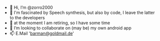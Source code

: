 - 👋 Hi, I’m @zorro2000
- 👀 I'm fascinated by Speech synthesis, but also by code, I leave the latter to the developers 
- 🌱 at the moment I am retiring, so I have some time
- 💞️ I’m looking to collaborate on (may be) my own android app
- 📫 E.Mail 'barman@goldmail.de'
<!---
barman2004/barman2004 is a ✨ special ✨ repository because its `README.md` (this file) appears on your GitHub profile.
You can click the Preview link to take a look at your changes.
--->
